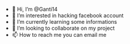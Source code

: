 - 👋 Hi, I’m @Ganti14
- 👀 I’m interested in hacking facebook account 
- 🌱 I’m currently learning some informations
- 💞️ I’m looking to collaborate on my project
- 📫 How to reach me you can email me

<!---
Ganti14/Ganti14 is a ✨ special ✨ repository because its `README.md` (this file) appears on your GitHub profile.
You can click the Preview link to take a look at your changes.
--->
